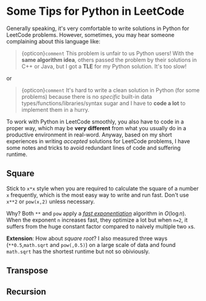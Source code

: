 # Some Tips for Python in LeetCode

Generally speaking, it's very comfortable to write solutions in Python for LeetCode problems. However, sometimes, you may hear someone complaining about this language like:

> {opticon}`comment` This problem is unfair to us Python users! With the **same algorithm idea**, others  passed the problem by their solutions in C++ or Java, but I got a **TLE** for my Python solution. It's too slow!

or

> {opticon}`comment` It's hard to write a clean solution in Python (for some problems) because there is no *specific* built-in data types/functions/libraries/syntax sugar and I have to **code a lot** to implement them in a hurry.

To work with Python in LeetCode smoothly, you also have to code in a proper way, which may be **very different** from what you usually do in a productive environment in real-word. Anyway, based on my short experiences in writing *accepted* solutions for LeetCode problems, I have some notes and tricks to avoid redundant lines of code and suffering runtime.

## Square

Stick to `x*x` style when you are required to calculate the square of a number `x` frequently, which is the most easy way to write and run fast. Don't use `x**2` or `pow(x,2)` unless necessary.

Why? Both `**` and `pow` apply a [*fast exponentiation*](https://en.wikipedia.org/wiki/Exponentiation_by_squaring) algorithm in $O(\log n)$. When the exponent `n` increases fast, they optimize a lot but when `n=2`, it suffers from the huge constant factor compared to naively multiple two `x`s.

**Extension**: How about *square root*? I also measured three ways (`**0.5`,`math.sqrt` and `pow(,0.5)`) on a large scale of data and found `math.sqrt` has the shortest runtime but not so obiviously. 

## Transpose

## Recursion
